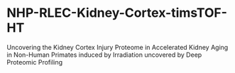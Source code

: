 # NHP-RLEC-Kidney-Cortex-timsTOF-HT
Uncovering the Kidney Cortex Injury Proteome in  Accelerated Kidney Aging in Non-Human Primates induced by Irradiation uncovered by Deep Proteomic Profiling

